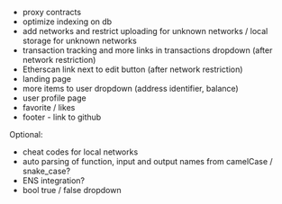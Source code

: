 - proxy contracts
- optimize indexing on db
- add networks and restrict uploading for unknown networks / local storage for unknown networks
- transaction tracking and more links in transactions dropdown (after network restriction)
- Etherscan link next to edit button (after network restriction)
- landing page
- more items to user dropdown (address identifier, balance)
- user profile page
- favorite / likes
- footer - link to github

Optional:

- cheat codes for local networks
- auto parsing of function, input and output names from camelCase / snake_case?
- ENS integration?
- bool true / false dropdown

